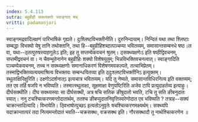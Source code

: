 ```yaml
---
index: 5.4.113
sutra: बहुव्रीहौ सक्थ्यक्ष्णोः स्वाङ्गात्‌ षच्
vritti: padamanjari
---
```


 स्वाङ्गमद्रवादिलक्षणं पारिभाषिकं गृह्यते। दुःश्लिष्टविभक्तीनीति। दुरुनिन्दायाम्। निन्दितं यथा तथा श्लिष्टाः सम्बद्धाः विभक्यो येषु तानि तथोक्तानि, तथा हि--बहुव्रीहिशब्दात्पञ्चम्या भवितव्यम्, समासान्तसम्बनधे षष्ठ।ल वा, यथा--ठ्तत्पुरुषस्याह्गुलेःऽ इति; इह तु सप्तम्येकवचनं श्रुतम्। ठ्सक्थ्यक्षणेःऽ इति षष्ठीद्विवचनम्, सप्तमीद्ववचनं वा। न चैवम्भूतेनानेन बहुव्रीहिः शक्यो विशेषयुतुम्; भिन्नविभक्तिवचनत्वात्। स्वाङ्गादिति पञ्चम्येकवचनम्, तच्च न सक्थ्यक्षणोः समानाधिकरणं विशेषणमवकल्पते, तत्चाभिप्रेतम्। तस्माद्विभक्तिव्यत्ययमाश्रित्य विभक्तयः सम्बन्धयितव्या इति ठ्दुःश्लष्टविभक्तीनिऽ इत्युक्तम्। स्थूलाक्षिरिक्षुरिति। ठक्ष्णोऽदर्शनात्ऽ इत्यचात्र भवितव्यम्। यदि तु नेष्यते, समासान्तविधिरनित्य इति वक्तव्यम्; तत एव तर्हि षजपि न भविष्यति। तस्मात्स्थूलाक्षा, सूक्षमाक्षा वेणुयष्टिरिति अजेव टापि प्रत्युदाहर्तव्य इत्याहुः। दीर्घसक्थीति। दीघ सक्थ्यस्याः सा दीर्घसक्थी, अत्र षचि सतिक ङीषुदातो भवति, टचि तु सति ङीबनुदातः स्यात्। ननु टचश्चित्करणमन्तोदातार्थम्, ततश्च ङीबप्युदातनिवृत्तिस्वरेणोदात एव भविष्यति ? तत्राह--सक्यं चाक्रान्तादित्यादि। विभायेति। ठ्विभाषोत्पुच्छऽ इत्यतोऽनुवृतेः षचश्चित्करणमक्ष्यर्थम्। सक्थ्यपि यदाक्रान्तात्परं तदा नित्यमन्तोदातं भवति--चक्रसक्थः, वक्रसक्थ इति। गौरसक्थादौ तु नार्थश्चित्करणेन ॥